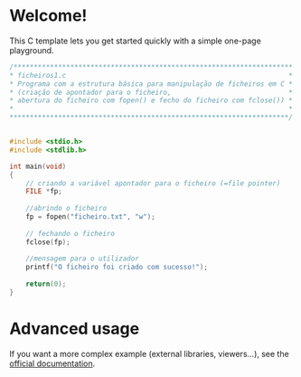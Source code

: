 # Welcome!

This C template lets you get started quickly with a simple one-page playground.

```C runnable
/*********************************************************************
* ficheiros1.c														 *
* Programa com a estrutura básica para manipulação de ficheiros em C *
* (criação de apontador para o ficheiro, 							 *
* abertura do ficheiro com fopen() e fecho do ficheiro com fclose()) *
*																	 *
*********************************************************************/


#include <stdio.h>
#include <stdlib.h>

int main(void)
{
	// criando a variável apontador para o ficheiro (=file pointer)
	FILE *fp;
	
	//abrindo o ficheiro
	fp = fopen("ficheiro.txt", "w");
	
	// fechando o ficheiro
	fclose(fp);
	
	//mensagem para o utilizador
	printf("O ficheiro foi criado com sucesso!");
	
	return(0);
}
```

# Advanced usage

If you want a more complex example (external libraries, viewers...), see the [official documentation](https://tech.io/playgrounds/408/tech-io-documentation).
